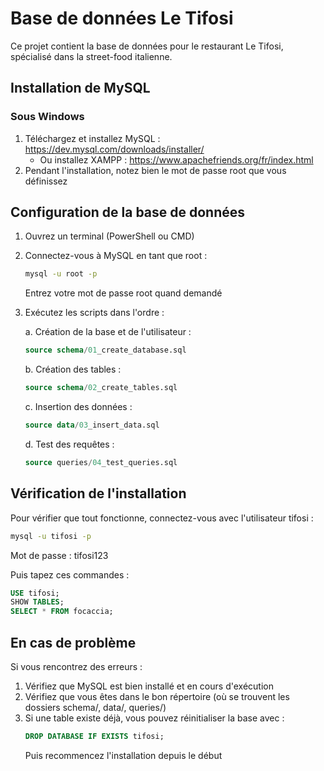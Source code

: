 # Base de données Le Tifosi

Ce projet contient la base de données pour le restaurant Le Tifosi, spécialisé dans la street-food italienne.

## Installation de MySQL

### Sous Windows
1. Téléchargez et installez MySQL : https://dev.mysql.com/downloads/installer/
   - Ou installez XAMPP : https://www.apachefriends.org/fr/index.html
2. Pendant l'installation, notez bien le mot de passe root que vous définissez

## Configuration de la base de données

1. Ouvrez un terminal (PowerShell ou CMD)

2. Connectez-vous à MySQL en tant que root :
   ```bash
   mysql -u root -p
   ```
   Entrez votre mot de passe root quand demandé

3. Exécutez les scripts dans l'ordre :

   a. Création de la base et de l'utilisateur :
   ```sql
   source schema/01_create_database.sql
   ```

   b. Création des tables :
   ```sql
   source schema/02_create_tables.sql
   ```

   c. Insertion des données :
   ```sql
   source data/03_insert_data.sql
   ```

   d. Test des requêtes :
   ```sql
   source queries/04_test_queries.sql
   ```

## Vérification de l'installation

Pour vérifier que tout fonctionne, connectez-vous avec l'utilisateur tifosi :
```bash
mysql -u tifosi -p
```
Mot de passe : tifosi123

Puis tapez ces commandes :
```sql
USE tifosi;
SHOW TABLES;
SELECT * FROM focaccia;
```

## En cas de problème

Si vous rencontrez des erreurs :
1. Vérifiez que MySQL est bien installé et en cours d'exécution
2. Vérifiez que vous êtes dans le bon répertoire (où se trouvent les dossiers schema/, data/, queries/)
3. Si une table existe déjà, vous pouvez réinitialiser la base avec :
   ```sql
   DROP DATABASE IF EXISTS tifosi;
   ```
   Puis recommencez l'installation depuis le début 
